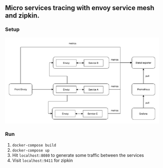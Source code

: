 ## Micro services tracing with envoy service mesh and zipkin.
### Setup
![setup](./envoy_tracing.png)

### Run  
1. `docker-compose build`    
2. `docker-compose up`  
3. Hit `localhost:8080` to generate some traffic between the services
4. Visit `localhost:9411` for zipkin
